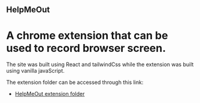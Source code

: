 ## HelpMeOut

# A chrome extension that can be used to record browser screen.

The site was built using React and tailwindCss while the extension was built using vanilla javaScript.

The extension folder can be accessed through this link:

- [HelpMeOut extension folder](https://drive.google.com/drive/folders/1u4klLaUDbKsecy_Vq1eHqFO4gXtYx7N5?usp=drive_link)
